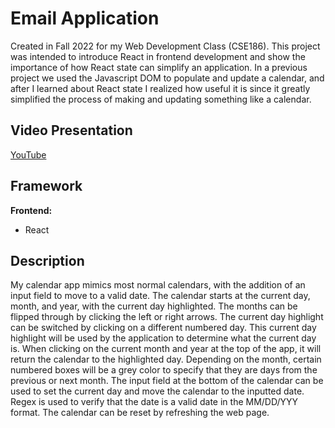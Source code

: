 # Email Application
Created in Fall 2022 for my Web Development Class (CSE186).
This project was intended to introduce React in frontend development and show the importance of how React state can simplify an application. In a previous project we used the Javascript DOM to populate and update a calendar, and after I learned about React state I realized how useful it is since it greatly simplified the process of making and updating something like a calendar.

## Video Presentation
[YouTube](https://www.youtube.com/watch?v=Qvbr5HfewDk)

## Framework
**Frontend:**
- React

## Description
My calendar app mimics most normal calendars, with the addition of an input field to move to a valid date. The calendar starts at the current day, month, and year, with the current day highlighted. The months can be flipped through by clicking the left or right arrows. The current day highlight can be switched by clicking on a different numbered day. This current day highlight will be used by the application to determine what the current day is. When clicking on the current month and year at the top of the app, it will return the calendar to the highlighted day. Depending on the month, certain numbered boxes will be a grey color to specify that they are days from the previous or next month. The input field at the bottom of the calendar can be used to set the current day and move the calendar to the inputted date. Regex is used to verify that the date is a valid date in the MM/DD/YYY format. The calendar can be reset by refreshing the web page. 
